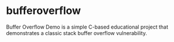 # bufferoverflow
Buffer Overflow Demo is a simple C-based educational project that demonstrates a classic stack buffer overflow vulnerability.
